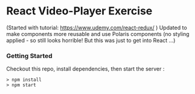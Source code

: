 # React Video-Player Exercise 

(Started with tutorial: https://www.udemy.com/react-redux/ )
Updated to make components more reusable and use Polaris components
(no styling applied - so still looks horrible! But this was just to get into React ...)

### Getting Started

Checkout this repo, install dependencies, then start the server :

```
> npm install
> npm start
```
